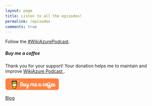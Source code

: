 ```yaml
---
layout: page
title: Listen to all the episodes!
permalink: /episodes
comments: true
---
```


<div class="row justify-content-between">
<div class="col-md-8 pr-5">

<p><script src="https://www.buzzsprout.com/704541.js?player=large" type="text/javascript" charset="utf-8"></script></p>

<p>Follow the  <a href="https://twitter.com/hashtag/WikiAzurePodcast">#WikiAzurePodcast</a>.</p>

</div>

<div class="col-md-4">

<div class="sticky-top sticky-top-80">
<h5>Buy me a coffee</h5>

<p>Thank you for your support! Your donation helps me to maintain and improve <a target="_blank" href="https://podcast.wikiazure.com">WikiAzure Podcast <i class="fab fa-github"></i></a>.</p>

<a target="_blank" href="https://www.paypal.com/cgi-bin/webscr?cmd=_donations&business=UMSKQ3JWADJZG&lc=US&item_name=WikiAzure%20Podcast&currency_code=USD&bn=PP%2dDonationsBF%3abtn_donate_LG%2egif%3aNonHosted" class="btn btn-danger">
<img src="assets\images\coffee.png">
</a>

<a target="_blank" href="https://wikiazure.com/blog" class="btn btn-warning">Blog</a>

</div>
</div>
</div>
